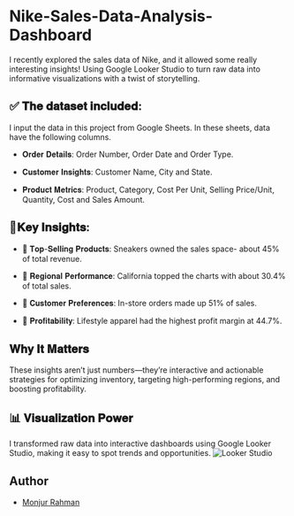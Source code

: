# Nike-Sales-Data-Analysis-Dashboard

I recently explored the sales data of Nike, and it allowed some really interesting insights! Using Google Looker Studio to turn raw data into informative visualizations with a twist of storytelling.

## ✅ 𝐓𝐡𝐞 𝐝𝐚𝐭𝐚𝐬𝐞𝐭 𝐢𝐧𝐜𝐥𝐮𝐝𝐞𝐝:
I input the data in this project from Google Sheets. In these sheets, data have the following columns.

- 𝐎𝐫𝐝𝐞𝐫 𝐃𝐞𝐭𝐚𝐢𝐥𝐬: Order Number, Order Date and Order Type.

- 𝐂𝐮𝐬𝐭𝐨𝐦𝐞𝐫 𝐈𝐧𝐬𝐢𝐠𝐡𝐭𝐬: Customer Name, City and State.

- 𝐏𝐫𝐨𝐝𝐮𝐜𝐭 𝐌𝐞𝐭𝐫𝐢𝐜𝐬: Product, Category, Cost Per Unit, Selling Price/Unit, Quantity, Cost and Sales Amount.

## 🚀𝐊𝐞𝐲 𝐈𝐧𝐬𝐢𝐠𝐡𝐭𝐬:
- 🎯 𝐓𝐨𝐩-𝐒𝐞𝐥𝐥𝐢𝐧𝐠 𝐏𝐫𝐨𝐝𝐮𝐜𝐭𝐬: Sneakers owned the sales space- about 45% of total revenue.

- 🎯 𝐑𝐞𝐠𝐢𝐨𝐧𝐚𝐥 𝐏𝐞𝐫𝐟𝐨𝐫𝐦𝐚𝐧𝐜𝐞: California topped the charts with about 30.4% of total sales.

- 🎯 𝐂𝐮𝐬𝐭𝐨𝐦𝐞𝐫 𝐏𝐫𝐞𝐟𝐞𝐫𝐞𝐧𝐜𝐞𝐬: In-store orders made up 51% of sales.

- 🎯 𝐏𝐫𝐨𝐟𝐢𝐭𝐚𝐛𝐢𝐥𝐢𝐭𝐲: Lifestyle apparel had the highest profit margin at 44.7%. 

## 𝐖𝐡𝐲 𝐈𝐭 𝐌𝐚𝐭𝐭𝐞𝐫𝐬
These insights aren’t just numbers—they’re interactive and actionable strategies for optimizing inventory, targeting high-performing regions, and boosting profitability.

## 📊 𝐕𝐢𝐬𝐮𝐚𝐥𝐢𝐳𝐚𝐭𝐢𝐨𝐧 𝐏𝐨𝐰𝐞𝐫
I transformed raw data into interactive dashboards using Google Looker Studio, making it easy to spot trends and opportunities.
![Looker Studio](https://github.com/user-attachments/assets/39e2dd64-c53f-45eb-a563-7c6650cd9c80)


## Author
- [Monjur Rahman](https://www.linkedin.com/in/monjur-rahman77/)
